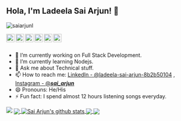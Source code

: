 ## Hola, I'm Ladeela Sai Arjun! 👋

<p align="left"> <img src="https://komarev.com/ghpvc/?username=saiarjunl&label=Views&color=blue&style=plastic" alt="saiarjunl" /> </p>

<a href="https://twitter.com/saiarjunl">
  <img align="left" alt="Sai Arjun's Twitter" width="22px" src="https://cdn.jsdelivr.net/npm/simple-icons@v3/icons/twitter.svg" />
</a>
<a href="https://linkedin.com/in/ladeela-sai-arjun-8b2b50104">
  <img align="left" alt="Sai Arjun's Linkdein" width="22px" src="https://cdn.jsdelivr.net/npm/simple-icons@v3/icons/linkedin.svg" />
</a>
<a href="https://github.com/saiarjunl">
  <img align="left" alt="Sai Arjun's Github" width="22px" src="https://cdn.jsdelivr.net/npm/simple-icons@v3/icons/github.svg" />
</a>
<a href="https://t.me/sai_arjun_ladeela">
  <img align="left" alt="Sai Arjun's Telegram" width="22px" src="https://cdn.jsdelivr.net/npm/simple-icons@v3/icons/telegram.svg" />
</a>
<a href="https://instagram.com/___sai_arjun___/">
  <img align="left" alt="Sai Arjun's Instagram" width="22px" src="https://cdn.jsdelivr.net/npm/simple-icons@v3/icons/instagram.svg" />
</a>
<a href="https://www.facebook.com/lsasaiarjun/">
  <img align="left" alt="Sai Arjun's Facebook" width="22px" src="https://cdn.jsdelivr.net/npm/simple-icons@v3/icons/facebook.svg" />
</a>
<br/>
<br/>



- 🔭 I’m currently working on Full Stack Development.
- 🌱 I’m currently learning Nodejs.
- 💬 Ask me about Technical stuff.
- 📫 How to reach me: [LinkedIn - @ladeela-sai-arjun-8b2b50104](https://linkedin.com/in/ladeela-sai-arjun-8b2b50104) , [Instagram - @___sai_arjun___](https://instagram.com/___sai_arjun___/)
- 😄 Pronouns: He/His
- ⚡ Fun fact: I spend almost 12 hours listening songs everyday.

<img src="https://github-readme-stats.vercel.app/api?username=SultanaKausher&&show_icons=true&title_color=ffffff&icon_color=bb2acf&text_color=daf7dc&bg_color=151515">


<a href="https://github.com/saiarjunl">
  <img align="center" src="https://github-readme-stats.vercel.app/api/top-langs/?username=saiarjunl&theme=light&hide_langs_below=1" />
</a>
<a href="https://github.com/saiarjunl">
 <img align="center" src="https://github-readme-stats.vercel.app/api?username=saiarjunl&show_icons=true&theme=light&line_height=27" alt="Sai Arjun's github stats"/>
</a>
<a href="https://github.com/saiarjunl/FlutterExampleApps">
  <img align="center" src="https://github-readme-stats.vercel.app/api/pin/?username=iampawan&repo=FlutterExampleApps&theme=light" />

</a>
<a href="https://github.com/saiarjunl/VelocityX">
 <img align="center" src="https://github-readme-stats.vercel.app/api/pin/?username=iampawan&repo=VelocityX&theme=light" />
</a>





